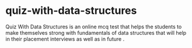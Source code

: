# quiz-with-data-structures
Quiz With Data Structures is an online mcq test that helps the students to make themselves strong with fundamentals of data structures that will help in their placement interviews as well as in future .
